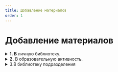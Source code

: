```yaml
---
title: Добавление материалов
order: 1
---
```


# Добавление материалов

<details>

<summary><strong>1. В</strong> личную библиотеку.</summary>

1\) Выберете в разделе "Материалы" пункт "Библиотека".

<img src="../../.gitbook/assets/Screenshot_438.png" alt="" data-size="original">

2\) Со страницы Библиотеки добавьте [материал](materialy/). В этом случае материал сразу добавится в личную библиотеку.

<img src="../../.gitbook/assets/Screenshot_441.png" alt="" data-size="original">

</details>

<details>

<summary><strong>2.</strong> В образовательную активность.</summary>

1\) Зайдите на страницу вуза.

2\) Выберите раздел "Библиотека" на странице дисциплины и добавьте материал в нужный каталог.

<img src="../../.gitbook/assets/Screenshot_467.png" alt="" data-size="original">

В этом случае материал добавится конкретно в этот каталог библиотек&#x438;**.**

При добавлении материала к Образовательной Активности необходимо указать доступность:

* Виден всегда
* Виден только во время Образовательной активности
* Не виден никогда

<img src="../../.gitbook/assets/Screenshot_471.png" alt="" data-size="original">

<img src="../../.gitbook/assets/Screenshot_470.png" alt="" data-size="original">

<img src="../../.gitbook/assets/Screenshot_472 (1).png" alt="" data-size="original">

В этом случае материал будет добавлен в личную библиотеку пользователя, библиотеку дисциплины и образовательную активность.

</details>

<details>

<summary>3.В библиотеку подразделения</summary>

1\) Зайдите на страницу подразделения, далее выберите "Библиотека".

![](<../../.gitbook/assets/image (297).png>)

2\) Добавьте материал в библиотеку.

![](<../../.gitbook/assets/image (298).png>)

</details>